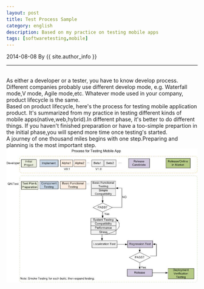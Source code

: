 ```yaml
---
layout: post
title: Test Process Sample
category: english
description: Based on my practice on testing mobile apps
tags: [softwaretesting,mobile]
---
```

2014-08-08 By {{ site.author_info }}
***
<br/>As either a developer or a tester, you have to know develop process. Different companies probably use different develop mode, e.g. Waterfall mode,V mode, Agile mode,etc. Whatever mode used in your company, product lifecycle is the same.
<br/>Based on product lifecycle, here's the process for testing mobile application product. It's summarized from my practice in testing different kinds of mobile apps(native,web,hybrid).In different phase, it's better to do different things. If you haven't finished preparation or have a too-simple prepartion in the initial phase,you will spend more time once testing's started. 
<br/>A journey of one thousand miles begins with one step.Preparing and planning is the most important step.
<br/>
![test process sample](/images/english/ProcessForTestingMobileApp.jpg)

[Angelia]:    http://angeliaw.github.com   "Angelia"





